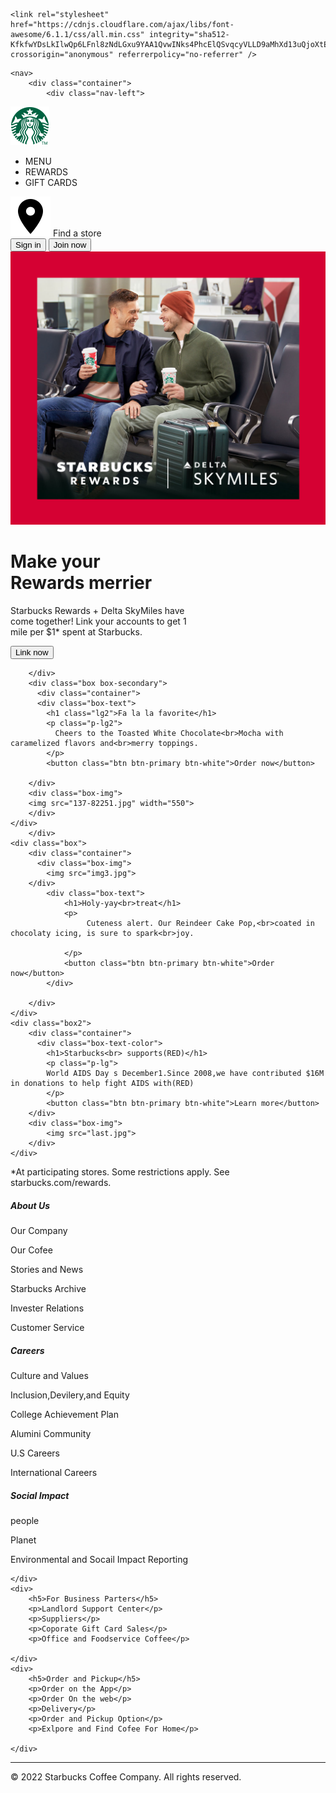 <!DOCTYPE html>
<html lang="en">
<head>
    <meta charset="UTF-8">
    <meta http-equiv="X-UA-Compatible" content="IE=edge">
    <meta name="viewport" content="width=device-width, initial-scale=1.0">
    <title>Starbucks Coffee Company</title>
    <link rel="icon" href="starbucks.png">
    <link rel="shortcut icon" href="https://www.starbucks.com/">
    <link rel="stylesheet" href="starbucks.css">
    
    <link rel="stylesheet" href="https://cdnjs.cloudflare.com/ajax/libs/font-awesome/6.1.1/css/all.min.css" integrity="sha512-KfkfwYDsLkIlwQp6LFnl8zNdLGxu9YAA1QvwINks4PhcElQSvqcyVLLD9aMhXd13uQjoXtEKNosOWaZqXgel0g==" crossorigin="anonymous" referrerpolicy="no-referrer" />
</head>
<body>
    <!--navigation start-->

    <nav>
        <div class="container">
            <div class="nav-left">
<img src="starbucks.png">
<ul>
    <li>MENU</li>
    <li>REWARDS</li>
    <li>GIFT CARDS</li>
</ul>
            </div>
            <div class="nav-right">
<div class="location">
    <img src="asset 1.svg">
    <span>Find a store</span>
</div>
<button class="btn btn-primary">Sign in</button>
<button class="btn btn-secondary">Join now</button>
            </div>
        </div>
    </nav>
    <!--navigation end-->
    <div class="box mt-0">
        <div class="container">
          <div class="box-img">
            <img src="star.jpg">
        </div>
            <div class="box-text">
                <h1 class="lg">Make your<br> Rewards merrier</h1>
                <p class="p-lg">
                    Starbucks Rewards + Delta SkyMiles have <br>come together! Link your accounts to get 1<br> mile per $1* spent at Starbucks.
                </p>
                <button class="btn btn-primary btn-white">Link now</button>
            </div>
            
        </div>
        <div class="box box-secondary">
          <div class="container">
          <div class="box-text">
            <h1 class="lg2">Fa la la favorite</h1>
            <p class="p-lg2">
              Cheers to the Toasted White Chocolate<br>Mocha with caramelized flavors and<br>merry toppings.
            </p>
            <button class="btn btn-primary btn-white">Order now</button>
          
        </div>
        <div class="box-img">
        <img src="137-82251.jpg" width="550">
        </div>
    </div>
        </div>
    <div class="box">
        <div class="container">
          <div class="box-img">
            <img src="img3.jpg">
        </div>
            <div class="box-text">
                <h1>Holy-yay<br>treat</h1>
                <p>
                     Cuteness alert. Our Reindeer Cake Pop,<br>coated in chocolaty icing, is sure to spark<br>joy.

                </p>
                <button class="btn btn-primary btn-white">Order now</button>
            </div>
            
        </div>
    </div>
    <div class="box2">
        <div class="container">
          <div class="box-text-color">
            <h1>Starbucks<br> supports(RED)</h1>
            <p class="p-lg">
            World AIDS Day s December1.Since 2008,we have contributed $16M in donations to help fight AIDS with(RED)
            </p>
            <button class="btn btn-primary btn-white">Learn more</button>
        </div>
        <div class="box-img">
            <img src="last.jpg">
        </div>
    </div>
</div>



<div class="second">
    <p>*At participating stores. Some restrictions apply. See starbucks.com/rewards.</p>
</div>
<section class="footer">
<div class="third">
    <div>
        <h5>About Us</h5>
        <p>Our Company</p>
        <p>Our Cofee</p>
        <p>Stories and News</p>
        <p>Starbucks Archive</p>
        <p>Invester Relations</p>
        <p>Customer Service</p>
    </div>
    <div>
        <h5>Careers</h5>
        <p>Culture and Values</p>
        <p>Inclusion,Devilery,and Equity</p>
        <p>College Achievement Plan</p>
        <p>Alumini Community</p>
        <p>U.S Careers</p>
        <p>International Careers</p>
    </div>
    <div>
        <h5>Social Impact</h5>
        <p>people</p>
        <p>Planet</p>
        <p>Environmental and Socail Impact Reporting</p>
        
    </div>
    <div>
        <h5>For Business Parters</h5>
        <p>Landlord Support Center</p>
        <p>Suppliers</p>
        <p>Coporate Gift Card Sales</p>
        <p>Office and Foodservice Coffee</p>
        
    </div>
    <div>
        <h5>Order and Pickup</h5>
        <p>Order on the App</p>
        <p>Order On the web</p>
        <p>Delivery</p>
        <p>Order and Pickup Option</p>
        <p>Exlpore and Find Cofee For Home</p>
        
    </div>

</div>
    <div class="fourth">
        <hr>
        <i class="fa-brands fa-twitter"></i>
        <i class="fa-brands fa-instagram"></i>
        <i class="fa-brands fa-whatsapp"></i>
        <i class="fa-brands fa-facebook"></i>
        <i class="fa-brands fa-pinterest"></i>
        <i class="fa-brands fa-spotify"></i>
        <i class="fa-brands fa-youtube"></i>
        <p>© 2022 Starbucks Coffee Company. All rights reserved.</p>
    </div>
</section>
</body>
</html>
